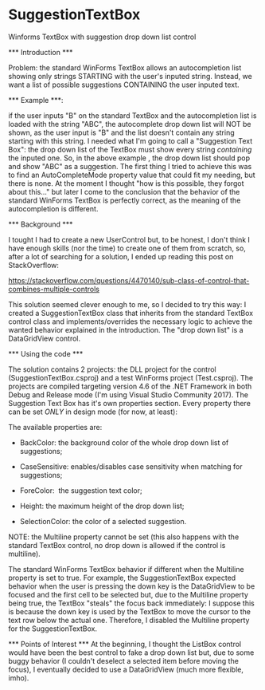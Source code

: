 # SuggestionTextBox
Winforms TextBox with suggestion drop down list control

*** Introduction ***

Problem: the standard WinForms TextBox allows an autocompletion list showing only strings STARTING with the user's inputed string. Instead, we want a list of possible suggestions CONTAINING the user inputed text.

*** Example ***:

if the user inputs "B" on the standard TextBox and the autocompletion list is loaded with the string "ABC", the autocomplete drop down list will NOT be shown, as the user input is "B" and the list doesn't contain any string starting with this string.
I needed what I'm going to call a "Suggestion Text Box": the drop down list of the TextBox must show every string *containing* the inputed one. So, in the above example , the drop down list should pop and show "ABC" as a suggestion.
The first thing I tried to achieve this was to find an AutoCompleteMode property value that could fit my needing, but there is none. At the moment I thought "how is this possible, they forgot about this..." but later I come to the conclusion that the behavior of the standard WinForms TextBox is perfectly correct, as the meaning of the autocompletion is different.

*** Background ***

I tought I had to create a new UserControl but, to be honest, I don't think I have enough skills (nor the time) to create one of them from scratch, so, after a lot of searching for a solution, I ended up reading this post on StackOverflow:

https://stackoverflow.com/questions/4470140/sub-class-of-control-that-combines-multiple-controls

This solution seemed clever enough to me, so I decided to try this way: I created a SuggestionTextBox class that inherits from the standard TextBox control class and implements/overrides the necessary logic to achieve the wanted behavior explained in the introduction. The "drop down list" is a DataGridView control.

*** Using the code ***

The solution contains 2 projects: the DLL project for the control (SuggestionTextBox.csproj) and a test WinForms project (Test.csproj).
The projects are compiled targeting version 4.6 of the .NET Framework in both Debug and Release mode (I'm using Visual Studio Community 2017).
The Suggestion Text Box has it's own properties section. Every property there can be set *ONLY* in design mode (for now, at least):

The available properties are:

- BackColor: the background color of the whole drop down list of suggestions;

- CaseSensitive: enables/disables case sensitivity when matching for suggestions;

- ForeColor:  the suggestion text color;

- Height: the maximum height of the drop down list;

- SelectionColor: the color of a selected suggestion.

NOTE: the Multiline property cannot be set (this also happens with the standard TextBox control, no drop down is allowed if the control is multiline).

The standard WinForms TextBox behavior if different when the Multiline property is set to true. For example, the SuggestionTextBox expected behavior when the user is pressing the down key is the DataGridView to be focused and the first cell to be selected but, due to the Multiline property being true, the TextBox "steals" the focus back immediately: I suppose this is because the down key is used by the TextBox to move the cursor to the text row below the actual one.
Therefore, I disabled the Multiline property for the SuggestionTextBox.

*** Points of Interest ***
At the beginning, I thought the ListBox control would have been the best control to fake a drop down list but, due to some buggy behavior (I couldn't deselect a selected item before moving the focus), I eventually decided to use a DataGridView (much more flexible, imho).

